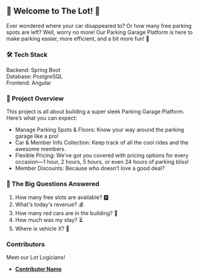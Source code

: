 ## 🚗 Welcome to The Lot! 🚗

Ever wondered where your car disappeared to? Or how many free parking spots are left? Well, worry no more! Our Parking Garage Platform is here to make parking easier, more efficient, and a bit more fun! 🎉

### 🛠️ Tech Stack

Backend: Spring Boot <br />
Database: PostgreSQL <br />
Frontend: Angular

### 🌟 Project Overview

This project is all about building a super sleek Parking Garage Platform. Here’s what you can expect:
+ Manage Parking Spots & Floors: Know your way around the parking garage like a pro!
+ Car & Member Info Collection: Keep track of all the cool rides and the awesome members.
+ Flexible Pricing: We’ve got you covered with pricing options for every occasion—1 hour, 2 hours, 5 hours, or even 24 hours of parking bliss!
+ Member Discounts: Because who doesn’t love a good deal?

### 🤔 The Big Questions Answered
1. How many free slots are available? 🅿️
2. What's today's revenue? 💰
3. How many red cars are in the building? 🔴
4. How much was my stay? ⏳
5. Where is vehicle X? 🚙

### Contributors
Meet our Lot Logicians!
- **[Contributor Name](https://github.com/shuwana)**

